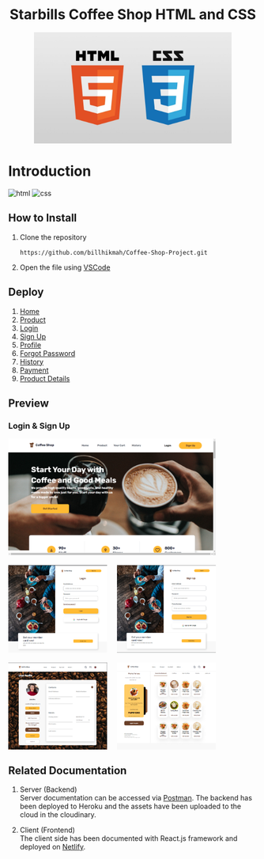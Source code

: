 <h1 style="text-align:center">Starbills Coffee Shop HTML and CSS</h1>

<div style="display:flex; justify-content:center; ">
    <img src="assets/logo-html-css.jpg" width=400;>
</div>

# Introduction
<img src="https://img.shields.io/badge/html-5-orange" alt="html">
<img src="https://img.shields.io/badge/css-3-blue" alt="css">

<h2>How to Install</h2>

1. Clone the repository
    ```
    https://github.com/billhikmah/Coffee-Shop-Project.git
    ```
2. Open the file using [VSCode](https://code.visualstudio.com/download)

<h2>Deploy</h2>

1. [Home](https://thestarbills.netlify.app/)
2. [Product](https://thestarbills.netlify.app/product)
3. [Login](https://thestarbills.netlify.app/login)
4. [Sign Up](https://thestarbills.netlify.app/signup)
5. [Profile](https://thestarbills.netlify.app/profile)
6. [Forgot Password](https://thestarbills.netlify.app/forgot)
7. [History](https://thestarbills.netlify.app/history)
8. [Payment](https://thestarbills.netlify.app/payment)
9. [Product Details](https://thestarbills.netlify.app/product-details)

<h2>Preview</h2>
<h3>Login & Sign Up</h3>
<img src="assets/Homepage.png" alt="homepage" width=420 style="display:flex; justify-content:center; margin-bottom:20px;">
<div style="display:flex; justify-content: left; column-gap:20px; margin-bottom:20px">
<img src="assets/frontend-login.png" alt="login" width=200>

<img src="assets/frontend-signup.png" alt="signup" width=200>

</div>

<div style="display:flex; justify-content: left; column-gap:20px; margin-bottom:20px">
<img src="assets/frontend-profile.png" alt="profile" width=200>

<img src="assets/frontend-product.png" alt="product" width=200>

</div>

<h2>Related Documentation</h2>

1. Server (Backend)<br>
    Server documentation can be accessed via [Postman](https://documenter.getpostman.com/view/20723287/UyrEguSx). The backend has been deployed to Heroku and the assets have been uploaded to the cloud in the cloudinary.

2. Client (Frontend)<br>
    The client side has been documented with React.js framework and deployed on [Netlify](https://starbills.netlify.app/).
